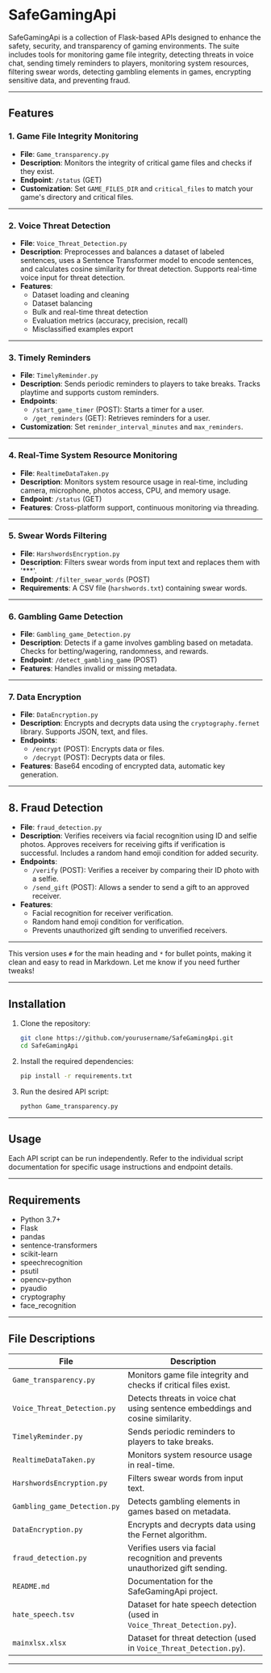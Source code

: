 # **SafeGamingApi**

SafeGamingApi is a collection of Flask-based APIs designed to enhance the safety, security, and transparency of gaming environments. The suite includes tools for monitoring game file integrity, detecting threats in voice chat, sending timely reminders to players, monitoring system resources, filtering swear words, detecting gambling elements in games, encrypting sensitive data, and preventing fraud.

---

## **Features**

### 1. **Game File Integrity Monitoring**
   - **File**: `Game_transparency.py`
   - **Description**: Monitors the integrity of critical game files and checks if they exist.
   - **Endpoint**: `/status` (GET)
   - **Customization**: Set `GAME_FILES_DIR` and `critical_files` to match your game's directory and critical files.

---

### 2. **Voice Threat Detection**
   - **File**: `Voice_Threat_Detection.py`
   - **Description**: Preprocesses and balances a dataset of labeled sentences, uses a Sentence Transformer model to encode sentences, and calculates cosine similarity for threat detection. Supports real-time voice input for threat detection.
   - **Features**:
     - Dataset loading and cleaning
     - Dataset balancing
     - Bulk and real-time threat detection
     - Evaluation metrics (accuracy, precision, recall)
     - Misclassified examples export

---

### 3. **Timely Reminders**
   - **File**: `TimelyReminder.py`
   - **Description**: Sends periodic reminders to players to take breaks. Tracks playtime and supports custom reminders.
   - **Endpoints**:
     - `/start_game_timer` (POST): Starts a timer for a user.
     - `/get_reminders` (GET): Retrieves reminders for a user.
   - **Customization**: Set `reminder_interval_minutes` and `max_reminders`.

---

### 4. **Real-Time System Resource Monitoring**
   - **File**: `RealtimeDataTaken.py`
   - **Description**: Monitors system resource usage in real-time, including camera, microphone, photos access, CPU, and memory usage.
   - **Endpoint**: `/status` (GET)
   - **Features**: Cross-platform support, continuous monitoring via threading.

---

### 5. **Swear Words Filtering**
   - **File**: `HarshwordsEncryption.py`
   - **Description**: Filters swear words from input text and replaces them with '***'.
   - **Endpoint**: `/filter_swear_words` (POST)
   - **Requirements**: A CSV file (`harshwords.txt`) containing swear words.

---

### 6. **Gambling Game Detection**
   - **File**: `Gambling_game_Detection.py`
   - **Description**: Detects if a game involves gambling based on metadata. Checks for betting/wagering, randomness, and rewards.
   - **Endpoint**: `/detect_gambling_game` (POST)
   - **Features**: Handles invalid or missing metadata.

---

### 7. **Data Encryption**
   - **File**: `DataEncryption.py`
   - **Description**: Encrypts and decrypts data using the `cryptography.fernet` library. Supports JSON, text, and files.
   - **Endpoints**:
     - `/encrypt` (POST): Encrypts data or files.
     - `/decrypt` (POST): Decrypts data or files.
   - **Features**: Base64 encoding of encrypted data, automatic key generation.

---

## **8. Fraud Detection**
* **File**: `fraud_detection.py`
* **Description**: Verifies receivers via facial recognition using ID and selfie photos. Approves receivers for receiving gifts if verification is successful. Includes a random hand emoji condition for added security.
* **Endpoints**:
  * `/verify` (POST): Verifies a receiver by comparing their ID photo with a selfie.
  * `/send_gift` (POST): Allows a sender to send a gift to an approved receiver.
* **Features**:
  * Facial recognition for receiver verification.
  * Random hand emoji condition for verification.
  * Prevents unauthorized gift sending to unverified receivers.

---

This version uses `#` for the main heading and `*` for bullet points, making it clean and easy to read in Markdown. Let me know if you need further tweaks!

---

## **Installation**

1. Clone the repository:
   ```bash
   git clone https://github.com/yourusername/SafeGamingApi.git
   cd SafeGamingApi
   ```

2. Install the required dependencies:
   ```bash
   pip install -r requirements.txt
   ```

3. Run the desired API script:
   ```bash
   python Game_transparency.py
   ```

---

## **Usage**

Each API script can be run independently. Refer to the individual script documentation for specific usage instructions and endpoint details.

---

## **Requirements**

- Python 3.7+
- Flask
- pandas
- sentence-transformers
- scikit-learn
- speechrecognition
- psutil
- opencv-python
- pyaudio
- cryptography
- face_recognition

---

## **File Descriptions**

| **File**                     | **Description**                                                                 |
|-------------------------------|---------------------------------------------------------------------------------|
| `Game_transparency.py`        | Monitors game file integrity and checks if critical files exist.                |
| `Voice_Threat_Detection.py`   | Detects threats in voice chat using sentence embeddings and cosine similarity.  |
| `TimelyReminder.py`           | Sends periodic reminders to players to take breaks.                             |
| `RealtimeDataTaken.py`        | Monitors system resource usage in real-time.                                    |
| `HarshwordsEncryption.py`     | Filters swear words from input text.                                            |
| `Gambling_game_Detection.py`  | Detects gambling elements in games based on metadata.                           |
| `DataEncryption.py`           | Encrypts and decrypts data using the Fernet algorithm.                          |
| `fraud_detection.py`          | Verifies users via facial recognition and prevents unauthorized gift sending.   |
| `README.md`                   | Documentation for the SafeGamingApi project.                                    |
| `hate_speech.tsv`             | Dataset for hate speech detection (used in `Voice_Threat_Detection.py`).        |
| `mainxlsx.xlsx`               | Dataset for threat detection (used in `Voice_Threat_Detection.py`).             |

---
